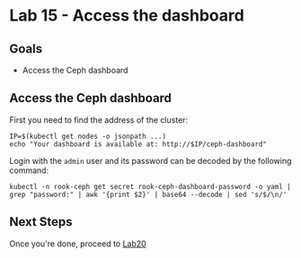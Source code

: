 # Lab 15 - Access the dashboard

## Goals

* Access the Ceph dashboard

## Access the Ceph dashboard

First you need to find the address of the cluster:
```
IP=$(kubectl get nodes -o jsonpath ...)
echo "Your dashboard is available at: http://$IP/ceph-dashboard"
```

Login with the `admin` user and its password can be decoded by the following command:
```
kubectl -n rook-ceph get secret rook-ceph-dashboard-password -o yaml | grep "password:" | awk '{print $2}' | base64 --decode | sed 's/$/\n/'
```

## Next Steps

Once you're done, proceed to [Lab20](Lab20.md)
